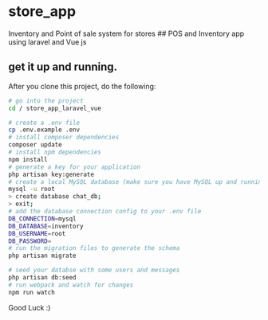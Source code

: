 # store_app
 Inventory  and Point of sale system for stores
	## POS and Inventory app using laravel and Vue js

## get it up and running.

After you clone this project, do the following:

```bash
# go into the project
cd / store_app_laravel_vue

# create a .env file
cp .env.example .env
# install composer dependencies
composer update
# install npm dependencies
npm install
# generate a key for your application
php artisan key:generate
# create a local MySQL database (make sure you have MySQL up and running)
mysql -u root
> create database chat_db;
> exit;
# add the database connection config to your .env file
DB_CONNECTION=mysql
DB_DATABASE=inventory
DB_USERNAME=root
DB_PASSWORD=
# run the migration files to generate the schema
php artisan migrate

# seed your databse with some users and messages
php artisan db:seed
# run webpack and watch for changes
npm run watch
```



Good Luck :)
